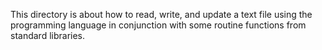 This directory is about how to read, write, and update a text file using the programming language in conjunction with some routine functions from standard libraries.
